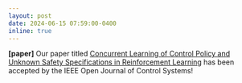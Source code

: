 ```yaml
---
layout: post
date: 2024-06-15 07:59:00-0400
inline: true
---
```

**[paper]** Our paper titled [Concurrent Learning of Control Policy and Unknown Safety Specifications in Reinforcement Learning](https://ieeexplore.ieee.org/abstract/document/10569078) has been accepted by the IEEE Open Journal of Control Systems!
